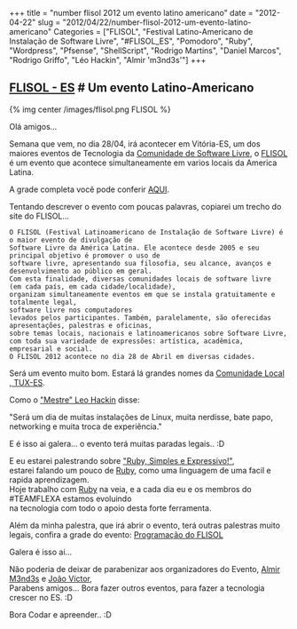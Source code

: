 +++
title = "number flisol 2012 um evento latino americano"
date = "2012-04-22"
slug = "2012/04/22/number-flisol-2012-um-evento-latino-americano"
Categories = ["FLISOL", "Festival Latino-Americano de Instalação de Software Livre", "#FLISOL_ES", "Pomodoro", "Ruby", "Wordpress", "Pfsense", "ShellScript", "Rodrigo Martins", "Daniel Marcos", "Rodrigo Griffo", "Léo Hackin", "Almir 'm3nd3s'"]
+++
<!--more-->
<h2>
	<a href="http://flisol-es.heroku.com/">FLISOL - ES</a> # Um evento Latino-Americano
</h2>
{% img center /images/flisol.png FLISOL %}<br/>
<p> Olá amigos...</p>
<p>Semana que vem, no dia 28/04, irá acontecer em Vitória-ES, um dos maiores eventos de Tecnologia da
<a href="http://softwarelivre.org/">Comunidade de Software Livre</a>, o <a href="http://flisol.net/">FLISOL</a>
é um evento que acontece simultaneamente em varios locais da America Latina. </p>

<p>A grade completa você pode conferir <a href="http://flisol-es.heroku.com/schedule">AQUI</a>.</p>

<p>Tentando descrever o evento com poucas palavras, copiarei um trecho do site do FLISOL...</p>

	O FLISOL (Festival Latinoamericano de Instalação de Software Livre) é o maior evento de divulgação de
	Software Livre da América Latina. Ele acontece desde 2005 e seu principal objetivo é promover o uso de
	software livre, apresentando sua filosofia, seu alcance, avanços e desenvolvimento ao público em geral.
	Com esta finalidade, diversas comunidades locais de software livre
	(em cada país, em cada cidade/localidade),
	organizam simultaneamente eventos em que se instala gratuitamente e totalmente legal,
	software livre nos computadores
	levados pelos participantes. Também, paralelamente, são oferecidas apresentações, palestras e oficinas,
	sobre temas locais, nacionais e latinoamericanos sobre Software Livre,
	com toda sua variedade de expressões: artística, acadêmica, empresarial e social.
	O FLISOL 2012 acontece no dia 28 de Abril em diversas cidades.

<p>Será um evento muito bom. Estará lá grandes nomes da <a href="http://www.tux-es.org/portal/">Comunidade Local , TUX-ES</a>.</p>

<p>Como o <a href="http://www.leohackin.com.br/2012/04/flisoles-212-e-pomodoros/">"Mestre" Leo Hackin</a> disse:</p>
	"Será um dia de muitas instalações de Linux, muita nerdisse, bate papo,
	networking e muita troca de experiência."

<p>E é isso ai galera... o evento terá muitas paradas legais.. :D</p>

<p>E eu estarei palestrando sobre <a href="http://flisol-es.heroku.com/ruby">"Ruby, Simples e Expressivo!"</a>,<br/>
estarei falando um pouco de <a href="http://www.ruby-lang.org/">Ruby</a>, como uma linguagem de uma facil e rapida aprendizagem.<br/>
Hoje trabalho com <a href="http://www.ruby-lang.org/">Ruby</a> na veia, e a cada dia eu e os membros do #TEAMFLEXA estamos evoluindo<br/>
na tecnologia com todo o apoio desta forte ferramenta.</p>

<p>Além da minha palestra, que irá abrir o evento, terá outras palestras muito legais, confira a grade do evento: <a href="http://flisol-es.heroku.com/schedule">Programação do FLISOL</a></p>

<p>Galera é isso ai... </p>

<p>Não poderia de deixar de parabenizar aos organizadores do Evento, <a href="http://twitter.com/#!/m3nd3s">Almir M3nd3s</a> e <a href="http://twitter.com/#!/jvrmaia">João Víctor</a>, <br/>
Parabens amigos... Bora fazer outros eventos, para fazer a tecnologia crescer no ES. :D</p>

<p>Bora Codar e apreender.. :D</p>

